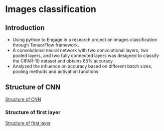 # Images classification
## Introduction
- Using python to Engage in a research project on images classification through TensorFlow framework.
- A convolutional neural network with two convolutional layers, two pooled layers, and two fully connected layers was designed to classify the CIFAR-10 dataset and obtains 85% accuracy.
- Analyzed the influence on accuracy based on different batch sizes, pooling methods and activation functions
## Structure of CNN
[Structure of CNN](https://github.com/neollen/Images-classification/blob/master/Structure%20of%20CNN.png)
### Structure of first layer
[Structure of first layer](https://github.com/neollen/Images-classification/blob/master/structure%20of%20first%20layer.png)
